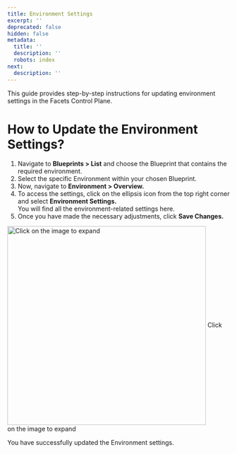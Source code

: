```yaml
---
title: Environment Settings
excerpt: ''
deprecated: false
hidden: false
metadata:
  title: ''
  description: ''
  robots: index
next:
  description: ''
---
```

This guide provides step-by-step instructions for updating environment settings in the Facets Control Plane.

# How to Update the Environment Settings?

1. Navigate to **Blueprints > List** and choose the Blueprint that contains the required environment.
2. Select the specific Environment within your chosen Blueprint.
3. Now, navigate to **Environment > Overview.** 
4. To access the settings, click on the ellipsis icon from the top right corner and select **Environment Settings.**\
   You will find all the environment-related settings here.
5. Once you have made the necessary adjustments, click **Save Changes.**

<Image alt="Click on the image to expand" align="center" width="450px" border={true} src="https://files.readme.io/162177c-Env_Settings.gif">
  Click on the image to expand
</Image>

You have successfully updated the Environment settings.
